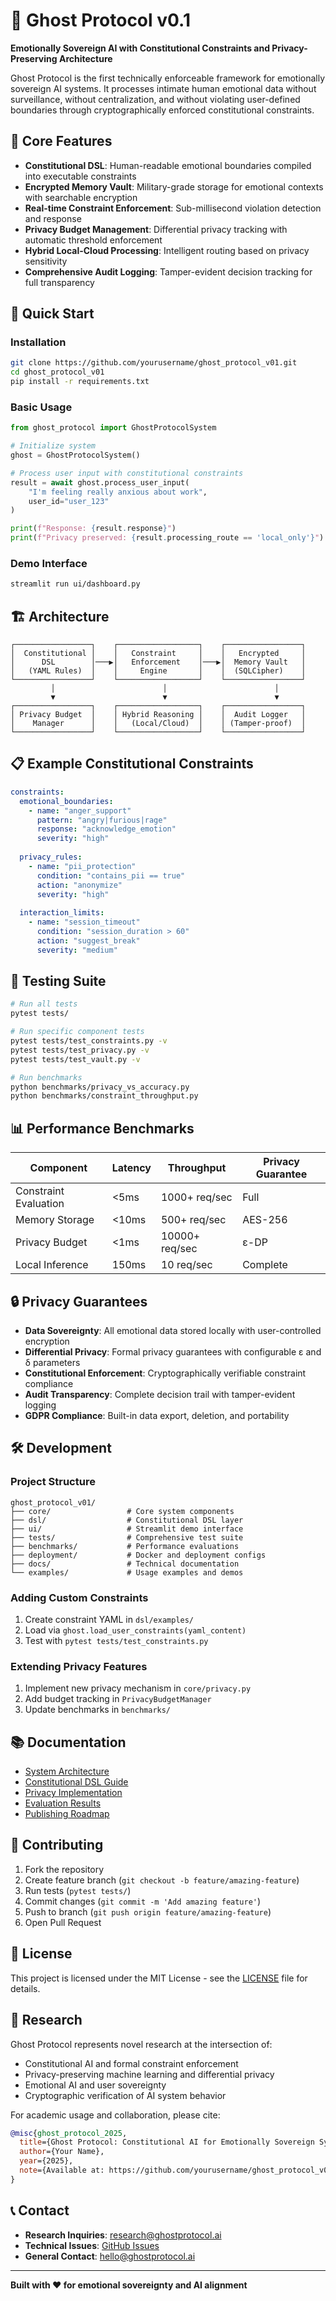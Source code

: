 # 👻 Ghost Protocol v0.1

**Emotionally Sovereign AI with Constitutional Constraints and Privacy-Preserving Architecture**

Ghost Protocol is the first technically enforceable framework for emotionally sovereign AI systems. It processes intimate human emotional data without surveillance, without centralization, and without violating user-defined boundaries through cryptographically enforced constitutional constraints.

## 🎯 Core Features

- **Constitutional DSL**: Human-readable emotional boundaries compiled into executable constraints
- **Encrypted Memory Vault**: Military-grade storage for emotional contexts with searchable encryption
- **Real-time Constraint Enforcement**: Sub-millisecond violation detection and response
- **Privacy Budget Management**: Differential privacy tracking with automatic threshold enforcement
- **Hybrid Local-Cloud Processing**: Intelligent routing based on privacy sensitivity
- **Comprehensive Audit Logging**: Tamper-evident decision tracking for full transparency

## 🚀 Quick Start

### Installation

```bash
git clone https://github.com/yourusername/ghost_protocol_v01.git
cd ghost_protocol_v01
pip install -r requirements.txt
```

### Basic Usage

```python
from ghost_protocol import GhostProtocolSystem

# Initialize system
ghost = GhostProtocolSystem()

# Process user input with constitutional constraints
result = await ghost.process_user_input(
    "I'm feeling really anxious about work", 
    user_id="user_123"
)

print(f"Response: {result.response}")
print(f"Privacy preserved: {result.processing_route == 'local_only'}")
```

### Demo Interface

```bash
streamlit run ui/dashboard.py
```

## 🏗️ Architecture

```
┌─────────────────┐    ┌──────────────────┐    ┌─────────────────┐
│  Constitutional │    │   Constraint     │    │   Encrypted     │
│      DSL        │───▶│   Enforcement    │───▶│  Memory Vault   │
│   (YAML Rules)  │    │     Engine       │    │  (SQLCipher)    │
└─────────────────┘    └──────────────────┘    └─────────────────┘
         │                        │                        │
         ▼                        ▼                        ▼
┌─────────────────┐    ┌──────────────────┐    ┌─────────────────┐
│ Privacy Budget  │    │ Hybrid Reasoning │    │  Audit Logger   │
│    Manager      │    │   (Local/Cloud)  │    │ (Tamper-proof)  │
└─────────────────┘    └──────────────────┘    └─────────────────┘
```

## 📋 Example Constitutional Constraints

```yaml
constraints:
  emotional_boundaries:
    - name: "anger_support"
      pattern: "angry|furious|rage"
      response: "acknowledge_emotion"
      severity: "high"
      
  privacy_rules:
    - name: "pii_protection"
      condition: "contains_pii == true"
      action: "anonymize"
      severity: "high"
      
  interaction_limits:
    - name: "session_timeout" 
      condition: "session_duration > 60"
      action: "suggest_break"
      severity: "medium"
```

## 🧪 Testing Suite

```bash
# Run all tests
pytest tests/

# Run specific component tests
pytest tests/test_constraints.py -v
pytest tests/test_privacy.py -v
pytest tests/test_vault.py -v

# Run benchmarks
python benchmarks/privacy_vs_accuracy.py
python benchmarks/constraint_throughput.py
```

## 📊 Performance Benchmarks

| Component | Latency | Throughput | Privacy Guarantee |
|-----------|---------|------------|-------------------|
| Constraint Evaluation | <5ms | 1000+ req/sec | Full |
| Memory Storage | <10ms | 500+ req/sec | AES-256 |
| Privacy Budget | <1ms | 10000+ req/sec | ε-DP |
| Local Inference | 150ms | 10 req/sec | Complete |

## 🔒 Privacy Guarantees

- **Data Sovereignty**: All emotional data stored locally with user-controlled encryption
- **Differential Privacy**: Formal privacy guarantees with configurable ε and δ parameters
- **Constitutional Enforcement**: Cryptographically verifiable constraint compliance
- **Audit Transparency**: Complete decision trail with tamper-evident logging
- **GDPR Compliance**: Built-in data export, deletion, and portability

## 🛠️ Development

### Project Structure

```
ghost_protocol_v01/
├── core/                 # Core system components
├── dsl/                  # Constitutional DSL layer  
├── ui/                   # Streamlit demo interface
├── tests/                # Comprehensive test suite
├── benchmarks/           # Performance evaluations
├── deployment/           # Docker and deployment configs
├── docs/                 # Technical documentation
└── examples/             # Usage examples and demos
```

### Adding Custom Constraints

1. Create constraint YAML in `dsl/examples/`
2. Load via `ghost.load_user_constraints(yaml_content)`
3. Test with `pytest tests/test_constraints.py`

### Extending Privacy Features

1. Implement new privacy mechanism in `core/privacy.py`
2. Add budget tracking in `PrivacyBudgetManager`
3. Update benchmarks in `benchmarks/`

## 📚 Documentation

- [System Architecture](docs/architecture.md)
- [Constitutional DSL Guide](docs/constraints.md) 
- [Privacy Implementation](docs/privacy.md)
- [Evaluation Results](docs/evaluation.md)
- [Publishing Roadmap](docs/publishing_roadmap.md)

## 🤝 Contributing

1. Fork the repository
2. Create feature branch (`git checkout -b feature/amazing-feature`)
3. Run tests (`pytest tests/`)
4. Commit changes (`git commit -m 'Add amazing feature'`)
5. Push to branch (`git push origin feature/amazing-feature`)
6. Open Pull Request

## 📄 License

This project is licensed under the MIT License - see the [LICENSE](LICENSE) file for details.

## 🔬 Research

Ghost Protocol represents novel research at the intersection of:
- Constitutional AI and formal constraint enforcement
- Privacy-preserving machine learning and differential privacy
- Emotional AI and user sovereignty
- Cryptographic verification of AI system behavior

For academic usage and collaboration, please cite:

```bibtex
@misc{ghost_protocol_2025,
  title={Ghost Protocol: Constitutional AI for Emotionally Sovereign Systems},
  author={Your Name},
  year={2025},
  note={Available at: https://github.com/yourusername/ghost_protocol_v01}
}
```

## 📞 Contact

- **Research Inquiries**: research@ghostprotocol.ai
- **Technical Issues**: [GitHub Issues](https://github.com/Cubits11/ghost_protocol_v01/issues)
- **General Contact**: hello@ghostprotocol.ai

---

**Built with ❤️ for emotional sovereignty and AI alignment**
